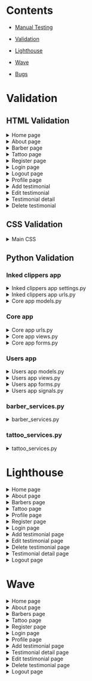 # Contents

* [Manual Testing]()

* [Validation](#validation)

* [Lighthouse](#lighthouse)

* [Wave](#wave)

* [Bugs]()


# Validation

## HTML Validation

<details>
<summary>Home page</summary>

* ![Home page](./static/images/readme/home-html-v.png)

</details>

<details>
<summary>About page</summary>

* ![About page](./static/images/readme/html-about-page-v.png)

</details>

<details>
<summary>Barber page</summary>

* ![Barber page](./static/images/readme/barbers-html-v.png)

</details>

<details>
<summary>Tattoo page</summary>

* ![Tattoo page](./static/images/readme/tattoo-html-v.png)

</details>

<details>
<summary>Register page</summary>

* ![Register page](./static/images/readme/register-html-v.png)

</details>

<details>
<summary>Login page</summary>

* ![Login page](./static/images/readme/login-html-v.png)

</details>

<details>
<summary>Logout page</summary>

* ![Logout page](./static/images/readme/logout-html-v.png)

</details>

<details>
<summary>Profile page</summary>

* ![Profile page](./static/images/readme/profile-html-v.png)

</details>

<details>
<summary>Add testimonial</summary>

* ![Add testimonial page](./static/images/readme/add-testimonial-html-v.png)

</details>

<details>
<summary>Edit testimonial</summary>

* ![Edit testimonial page](./static/images/readme/edit-testimonial-html-v.png)

</details>

<details>
<summary>Testimonial detail</summary>

* ![Testimonial detail page](./static/images/readme/testimonial-detail-html-v.png)

</details>

<details>
<summary>Delete testimonial</summary>

* ![Delete testimonial page](./static/images/readme/delete-testimonial-html-v.png)

</details>

## CSS Validation


<details>
<summary>Main CSS</summary>

* ![Main CSS](./static/images/readme/css/main-css-v.png)

</details>

## Python Validation

### Inked clippers app

<details>
<summary>Inked clippers app settings.py</summary>

* ![Inked clippers app settings](./static/images/readme/inked-clippers-settings-v.png)

</details>

<details>
<summary>Inked clippers app urls.py</summary>

* ![Inked clippers app urls](./static/images/readme/inked-clippers-urls-v.png)

</details>


<details>
<summary>Core app models.py</summary>

* ![Core app models](./static/images/readme/core-models-v.png)

</details>

### Core app

<details>
<summary>Core app urls.py</summary>

* ![Core app url](./static/images/readme/core-urls-v.png)

</details>

<details>
<summary>Core app views.py</summary>

* ![Core app views](./static/images/readme/core-views-v.png)

</details>

<details>
<summary>Core app forms.py</summary>

* ![Core app forms](./static/images/readme/core-forms-v.png)

</details>


### Users app

<details>
<summary>Users app models.py</summary>

* ![Users app models](./static/images/readme/users-models-v.png)

</details>

<details>
<summary>Users app views.py</summary>

* ![Users app views](./static/images/readme/users-views-v.png)

</details>

<details>
<summary>Users app forms.py</summary>

* ![Users app forms](./static/images/readme/users-forms-v.png)

</details>

<details>
<summary>Users app signals.py</summary>

* ![Users app signals](./static/images/readme/users-signals-v.png)

</details>

### barber_services.py

<details>
<summary>barber_services.py</summary>

* ![Barber services](./static/images/readme/barber-services-v.png)

</details>

### tattoo_services.py

<details>
<summary>tattoo_services.py</summary>

* ![Tattoo services](./static/images/readme/tattoo-services-v.png)

</details>

###

# Lighthouse 

<details>
<summary>Home page</summary>

* Desktop
  * ![Home page desktop](./static/images/readme/lighthouse/home-page-desktop.png)

* Mobile
  * ![Home page mobile](./static/images/readme/lighthouse/home-page-mobile.png)


</details>

<details>
<summary>About page</summary>

* Desktop
  * ![About page desktop](./static/images/readme/lighthouse/about-page-desktop.png)

* Mobile
  * ![Home page mobile](./static/images/readme/lighthouse/about-page-mobile.png)
</details>

<details>
<summary>Barbers page</summary>

* Desktop
    * ![Barbers page desktop](./static/images/readme/lighthouse/barbers-page-desktop.png)

* Mobile
    * ![Barbers page mobile](./static/images/readme/lighthouse/barbers-page-mobile.png)
</details>

<details>
<summary>Tattoo page</summary>

* Desktop
    * ![Tattoo page desktop](./static/images/readme/lighthouse/tattoo-page-desktop.png)

* Mobile
    * ![Home page mobile](./static/images/readme/lighthouse/tattoo-page-mobile.png)
</details>

<details>
<summary>Profile page</summary>

* Desktop
    * ![Profie page desktop](./static/images/readme/lighthouse/profile-page-desktop.png)

* Mobile
    * ![Profile page mobile](./static/images/readme/lighthouse/profile-page-mobile.png)
</details>

<details>
<summary>Register page</summary>

* Desktop
    * ![Register page desktop](./static/images/readme/lighthouse/register-page-desktop.png)

* Mobile
    * ![Register page mobile](./static/images/readme/lighthouse/register-page-mobile.png)
</details>

<details>
<summary>Login page</summary>

* Desktop
    * ![Login page desktop](./static/images/readme/lighthouse/login-page-desktop.png)

* Mobile
    * ![Login page mobile](./static/images/readme/lighthouse/login-page-mobile.png)
</details>

<details>
<summary>Add testimonial page</summary>

* Desktop
    * ![Add testimonial page desktop](./static/images/readme/lighthouse/add-testimonial-desktop.png)

* Mobile
    * ![Add testimonial page mobile](./static/images/readme/lighthouse/add-testimonial-mobile.png)
</details>

<details>
<summary>Edit testimonial page</summary>

* Desktop
    * ![Edit testimonial page desktop](./static/images/readme/lighthouse/edit-testimonial-desktop.png)

* Mobile
    * ![Edit testimonial page mobile](./static/images/readme/lighthouse/edit-testimonial-mobile.png)
</details>

<details>
<summary>Delete testimonial page</summary>

* Desktop
    * ![Delete testimonial page desktop](./static/images/readme/lighthouse/delete-testimonial-desktop.png)

* Mobile
    * ![Delete testimonial page mobile](./static/images/readme/lighthouse/delete-testimonial-mobile.png)
</details>

<details>
<summary>Testimonial detail page</summary>

* Desktop
    * ![Testimonial detail page desktop](./static/images/readme/lighthouse/testimonial-detail-desktop.png)

* Mobile
    * ![Testimonial detail page mobile](./static/images/readme/lighthouse/testimonial-detail-mobile.png)
</details>

<details>
<summary>Logout page</summary>

* Desktop
    * ![Logout page desktop](./static/images/readme/lighthouse/logout-desktop.png)

* Mobile
    * ![Logout page mobile](./static/images/readme/lighthouse/logout-mobile.png)
</details>

###

# Wave

<details>
<summary>Home page</summary>

* ![home page wave results](./static/images/readme/wave/home-page-wave.png)
</details>

<details>
<summary>About page</summary>

* ![About page wave results](./static/images/readme/wave/about-page-wave.png)
</details>

<details>
<summary>Barbers page</summary>

* ![Barbers page wave results](./static/images/readme/wave/barbers-page-wave.png)
</details>

<details>
<summary>Tattoo page</summary>

* ![Tattoo page wave results](./static/images/readme/wave/tattoo-page-wave.png)
</details>

<details>
<summary>Register page</summary>

* ![Register page wave results](./static/images/readme/wave/register-page-wave.png)
</details>

<details>
<summary>Login page</summary>

* ![Login page wave results](./static/images/readme/wave/login-wave.png)
</details>

<details>
<summary>Profile page</summary>

* ![Profile page wave results](./static/images/readme/wave/profile-wave.png)
</details>

<details>
<summary>Add testimonial page</summary>

* ![Add testimonial page wave results](./static/images/readme/wave/add-testimonial-wave.png)
</details>

<details>
<summary>Testimonial detail page</summary>

* ![Testimonial detail page wave results](./static/images/readme/wave/testimonial-detail-wave.png)
</details>

<details>
<summary>Edit testimonial page</summary>

* ![Edit testimonial page wave results](./static/images/readme/wave/edit-testimonial-wave.png)
</details>

<details>
<summary>Delete testimonial page</summary>

* ![Delete testimonial page wave results](./static/images/readme/wave/delete-testimonial-wave.png)
</details>

<details>
<summary>Logout page</summary>

* ![Logout page wave results](./static/images/readme/wave/logout-wave.png)
</details>